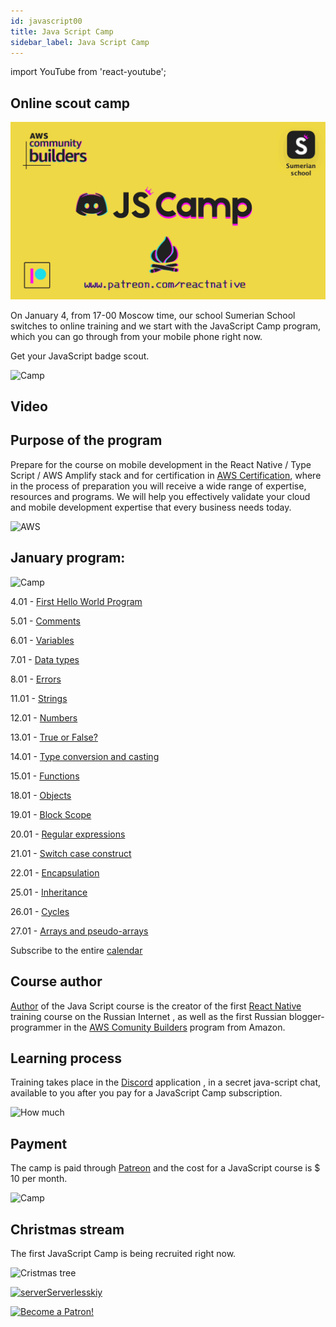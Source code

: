 ```yaml
---
id: javascript00
title: Java Script Camp
sidebar_label: Java Script Camp
---
```

import YouTube from 'react-youtube';


## Online scout camp

![Camp](/img/logo/JSCamp.gif)

On January 4, from 17-00 Moscow time, our school Sumerian School switches to online training and we start with the JavaScript Camp program, which you can go through from your mobile phone right now.

Get your JavaScript badge scout.

![Camp](https://media.giphy.com/media/MOQG4QYC2MRSU/giphy.gif)

## Video


<YouTube videoId="ynySIutZh3w" />


## Purpose of the program

Prepare for the course on mobile development in the React Native / Type Script / AWS Amplify stack and for certification in [AWS Certification](https://aws.amazon.com/en/certification/), where in the process of preparation you will receive a wide range of expertise, resources and programs. We will help you effectively validate your cloud and mobile development expertise that every business needs today.

![AWS](https://entrackr.com/wp-content/uploads/2018/05/Amazon_smart_home_2.gif)

## January program:

![Camp](https://media.giphy.com/media/EihFwASrXTmiQ/giphy.gif)

4.01 - [First Hello World Program](https://react-native-village.github.io/docs/javascript01)

5.01 - [Comments](https://react-native-village.github.io/docs/javascript02)

6.01 - [Variables](https://react-native-village.github.io/docs/javascript03)

7.01 - [Data types](https://react-native-village.github.io/docs/javascript04)

8.01 - [Errors](https://react-native-village.github.io/docs/javascript05)

11.01 - [Strings](https://react-native-village.github.io/docs/javascript06)

12.01 - [Numbers](https://react-native-village.github.io/docs/javascript07)

13.01 - [True or False?](https://react-native-village.github.io/docs/javascript08)

14.01 - [Type conversion and casting](https://react-native-village.github.io/docs/javascript09)

15.01 - [Functions](https://react-native-village.github.io/docs/javascript10)

18.01 - [Objects](https://react-native-village.github.io/docs/javascript11)

19.01 - [Block Scope](https://react-native-village.github.io/docs/javascript12)

20.01 - [Regular expressions](https://react-native-village.github.io/docs/javascript13)

21.01 - [Switch case construct](https://react-native-village.github.io/docs/javascript14)

22.01 - [Encapsulation](https://react-native-village.github.io/docs/javascript15)

25.01 - [Inheritance](https://react-native-village.github.io/docs/javascript16)

26.01 - [Cycles](https://react-native-village.github.io/docs/javascript17)

27.01 - [Arrays and pseudo-arrays](https://react-native-village.github.io/docs/javascript18)

Subscribe to the entire [calendar](http://p14-caldav.icloud.com/published/2/MTYyNzQyOTgyMzE2Mjc0MnJDaPjzgR0U-x4uD_nwjr8evco8zKn-1uWVIxx9RjsmCHqFd78vLOOEuCTnjF0D0nkHFj1HIpgT0mr_ioXK22M)

## Course author

[Author](https://career.habr.com/hackathon-unicorn) of the Java Script course is the creator of the first [React Native](https://react-native-village.github.io/docs/start000) training course on the Russian Internet , as well as the first Russian blogger-programmer in the [AWS Comunity Builders](https://aws.amazon.com/ru/developer/community/community-builders/) program from Amazon.

## Learning process

Training takes place in the [Discord](https://discord.gg/6GDAfXn) application , in a secret java-script chat, available to you after you pay for a JavaScript Camp subscription.

![How much](https://media.giphy.com/media/bEu3CsR2RXdu5rBssw/giphy.gif)

## Payment

The camp is paid through [Patreon](https://www.patreon.com/reactnative) and the cost for a JavaScript course is $ 10 per month.

![Camp](https://media.giphy.com/media/kBeFt8vcov4mWg73bI/giphy.gif)

## Christmas stream

The first JavaScript Camp is being recruited right now.

![Cristmas tree](https://media.giphy.com/media/YxlUxrYGw2w9y/giphy.gif)

[![serverServerlesskiy](/img/javascript/instagram.png)](https://www.instagram.com/serverserverlessky/)

[![Become a Patron!](/img/logo/patreon.png)](https://www.patreon.com/bePatron?u=31769291)
